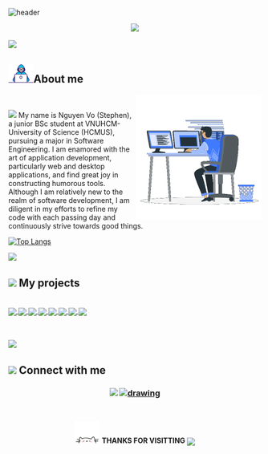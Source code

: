   ![header](https://user-images.githubusercontent.com/59575502/127335491-fdba1874-e943-4d3c-ab8c-678ffe22f8b8.png)

<p align="center"><img src="https://readme-typing-svg.herokuapp.com?font=Time+New+Roman&color=cyan&size=25&center=true&vCenter=true&width=600&height=100&lines=Hi+there+👋;Welcome+to+my+page;Happy+coding ♥"></p>

<img src="https://user-images.githubusercontent.com/73097560/115834477-dbab4500-a447-11eb-908a-139a6edaec5c.gif">

## <img src="https://raw.githubusercontent.com/dev-akshat/archive/main/images/gifs/others/dev_boy.gif" width="50">**About me**

<picture> <img align="right" src="https://github.com/0xAbdulKhalid/0xAbdulKhalid/raw/main/assets/mdImages/Right_Side.gif" width = 250px></picture>

<br>

<img src="https://media.giphy.com/media/hvRJCLFzcasrR4ia7z/giphy.gif" width="20"> My name is Nguyen Vo (Stephen), a junior BSc student at VNUHCM-University of Science (HCMUS), pursuing a major in Software Engineering. I am enamored with the art of application development, particularly web and desktop applications, and find great joy in constructing humorous tools. Although I am relatively new to the realm of software development, I am diligent in my efforts to refine my code with each passing day and continuously strive towards good things.
<br>

[![Top Langs](https://github-readme-stats.vercel.app/api/top-langs/?username=NguyenSWE&layout=compact&custom_title=Programming%20languages%20📚&theme=gotham&hide=css,scss,less,handlebars)](https://github.com/NguyenSWE/NguyenSWE)
<br>

<img src="https://user-images.githubusercontent.com/73097560/115834477-dbab4500-a447-11eb-908a-139a6edaec5c.gif"><br>

## <img src="https://media2.giphy.com/media/QssGEmpkyEOhBCb7e1/giphy.gif?cid=ecf05e47a0n3gi1bfqntqmob8g9aid1oyj2wr3ds3mg700bl&rid=giphy.gif" width ="25"> My projects

<br>

<a href="https://github.com/NguyenSWE/BookBook">
  <img align="center" src="https://github-readme-stats.vercel.app/api/pin/?username=NguyenSWE&repo=BookBook&theme=radical" />
</a>

<a href="https://github.com/NguyenSWE/IN4-COVID19">
  <img align="center" src="https://github-readme-stats.vercel.app/api/pin/?username=NguyenSWE&repo=IN4-COVID19&theme=tokyonight" />
</a>

<a href="https://github.com/NguyenSWE/MediaPlayer">
  <img align="center" src="https://github-readme-stats.vercel.app/api/pin/?username=NguyenSWE&repo=MediaPlayer&theme=rose_pine" />
</a>

<a href="https://github.com/NguyenSWE/AI-Fundamentals-Lab1">
  <img align="center" src="https://github-readme-stats.vercel.app/api/pin/?username=NguyenSWE&repo=AI-Fundamentals-Lab1&theme=highcontrast" />
  </a>

<a href="https://github.com/NguyenSWE/Money-Heist">
  <img align="center" src="https://github-readme-stats.vercel.app/api/pin/?username=NguyenSWE&repo=Money-Heist&theme=blue-green" />
</a>

<a href="https://github.com/NguyenSWE/ZuaTiengViet">
  <img align="center" src="https://github-readme-stats.vercel.app/api/pin/?username=NguyenSWE&repo=ZuaTiengViet&theme=gotham" />
</a>

<a href="https://github.com/NguyenSWE/SimpleShop">
  <img align="center" src="https://github-readme-stats.vercel.app/api/pin/?username=NguyenSWE&repo=SimpleShop&theme=github_dark" />
</a>

<a href="https://github.com/NguyenSWE/Leetcode-300BaiCodeThieuNhi">
  <img align="center" src="https://github-readme-stats.vercel.app/api/pin/?username=NguyenSWE&repo=Leetcode-300BaiCodeThieuNhi&theme=dark" />
</a>

<br><br>
<img src="https://user-images.githubusercontent.com/73097560/115834477-dbab4500-a447-11eb-908a-139a6edaec5c.gif">

<h2><img src='https://raw.githubusercontent.com/ShahriarShafin/ShahriarShafin/main/Assets/handshake.gif' width="50px">  Connect with me</h2>

<h3 align="center">
<a href="https://www.linkedin.com/in/nguyenvht/">
<img src="https://logos-world.net/wp-content/uploads/2020/05/Linkedin-Logo.jpg" width="120"/></a>
<a href="https://github.com/NguyenSWE/">
<img src="https://allvectorlogo.com/img/2021/12/github-logo-vector.png" alt="drawing" width="120"/></a>
</h3>
<br>
<p align="center"><img alt="popup_cat" src="https://raw.githubusercontent.com/dev-akshat/archive/main/images/gifs/others/giphy.webp" width="50"> <b>THANKS FOR VISITTING </b><img src="https://emojis.slackmojis.com/emojis/images/1579216111/7550/pikachu_wave.gif?1579216111" align="center"width="40" /></p>
